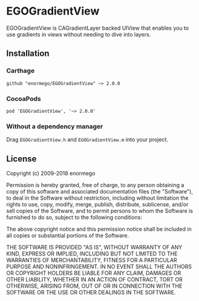 # EGOGradientView

EGOGradientView is CAGradientLayer backed UIView that enables you to use gradients in views without needing to dive into layers.

## Installation

### Carthage

```
github "enormego/EGOGradientView" ~> 2.0.0
```

### CocoaPods

```
pod 'EGOGradientView', '~> 2.0.0'
```

### Without a dependency manager

Drag `EGOGradientView.h` and `EGOGradientView.m` into your project.

## License

Copyright (c) 2009-2018 enormego

Permission is hereby granted, free of charge, to any person obtaining a copy
of this software and associated documentation files (the "Software"), to deal
in the Software without restriction, including without limitation the rights
to use, copy, modify, merge, publish, distribute, sublicense, and/or sell
copies of the Software, and to permit persons to whom the Software is
furnished to do so, subject to the following conditions:

The above copyright notice and this permission notice shall be included in
all copies or substantial portions of the Software.

THE SOFTWARE IS PROVIDED "AS IS", WITHOUT WARRANTY OF ANY KIND, EXPRESS OR
IMPLIED, INCLUDING BUT NOT LIMITED TO THE WARRANTIES OF MERCHANTABILITY,
FITNESS FOR A PARTICULAR PURPOSE AND NONINFRINGEMENT. IN NO EVENT SHALL THE
AUTHORS OR COPYRIGHT HOLDERS BE LIABLE FOR ANY CLAIM, DAMAGES OR OTHER
LIABILITY, WHETHER IN AN ACTION OF CONTRACT, TORT OR OTHERWISE, ARISING FROM,
OUT OF OR IN CONNECTION WITH THE SOFTWARE OR THE USE OR OTHER DEALINGS IN
THE SOFTWARE.
